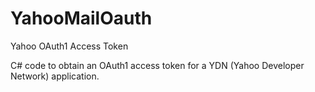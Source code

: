 # YahooMailOauth
Yahoo OAuth1 Access Token

C# code to obtain an OAuth1 access token for a YDN (Yahoo Developer Network) application.
